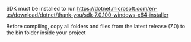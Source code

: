 SDK must be installed to run
https://dotnet.microsoft.com/en-us/download/dotnet/thank-you/sdk-7.0.100-windows-x64-installer

Before compiling, copy all folders and files from the latest release (7.0) to the bin folder inside your project
